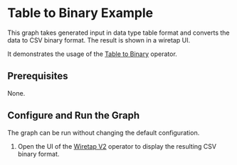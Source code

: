 <!-- loio59faafbb55ae45a787c31adcd7c9db0e -->

# Table to Binary Example

This graph takes generated input in data type table format and converts the data to CSV binary format. The result is shown in a wiretap UI.



It demonstrates the usage of the [Table to Binary](../data-intelligence-operators/table-to-binary-f0ba7fa.md) operator.



<a name="loio59faafbb55ae45a787c31adcd7c9db0e__section_n2r_ry4_pqb"/>

## Prerequisites

None.



<a name="loio59faafbb55ae45a787c31adcd7c9db0e__section_nks_sy4_pqb"/>

## Configure and Run the Graph

The graph can be run without changing the default configuration.

1.  Open the UI of the [Wiretap V2](../data-intelligence-operators/wiretap-v2-6330e23.md) operator to display the resulting CSV binary format.


